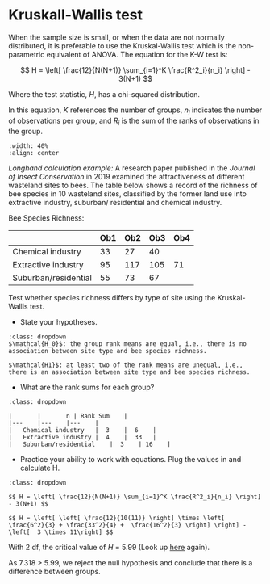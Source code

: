 # Kruskall-Wallis test

When the sample size is small, or when the data are not normally distributed, it is preferable to use the Kruskal-Wallis test which is the non-parametric equivalent of ANOVA. The equation for the K-W test is:

$$ H = \left[ \frac{12}{N(N+1)} \sum_{i=1}^K \frac{R^2_i}{n_i} \right] - 3(N+1) $$

Where the test statistic, $H$, has a chi-squared distribution.

In this equation, $K$ references the number of groups, $n_i$ indicates the number of observations per group, and $R_i$ is the sum of the ranks of observations in the group.

```{image} https://raw.githubusercontent.com/jillxoreilly/StatsCourseBook/main/images/regression4_bee.jpg
:width: 40%
:align: center
```

*Longhand calculation example:* A research paper published in the <i>Journal of Insect Conservation</i> in 2019 examined the attractiveness of different wasteland sites to bees. The table below shows a record of the richness of bee species in 10 wasteland sites, classified by the former land use into extractive industry, suburban/ residential and chemical industry. 

Bee Species Richness:

|   	|   	Ob1 | Ob2  	| Ob3 | Ob4| 
|---	|---	|---	|---	|---	|
|   Chemical industry	|  33 	|  27 	| 40 |   |
|   Extractive industry	|  95 	|  117 	| 105 | 71 |
|   Suburban/residential	|  55 	| 73 	| 67 | |

Test whether species richness differs by type of site using the Kruskal-Wallis test. 


* State your hypotheses.

```{admonition} Click to reveal answer
:class: dropdown
$\mathcal{H_0}$: the group rank means are equal, i.e., there is no association between site type and bee species richness.

$\mathcal{H1}$: at least two of the rank means are unequal, i.e., there is an association between site type and bee species richness.
```

* What are the rank sums for each group?

```{admonition} Click to reveal answer
:class: dropdown

|   	|   	n | Rank Sum  	| 
|---	|---	|---	|
|   Chemical industry	|  3 	|  6 	|
|   Extractive industry	|  4 	|  33 	|
|   Suburban/residential	|  3 	| 16 	|

```

* Practice your ability to work with equations. Plug the values in and calculate H.
```{admonition} Click to reveal answer
:class: dropdown

$$ H = \left[ \frac{12}{N(N+1)} \sum_{i=1}^K \frac{R^2_i}{n_i} \right] - 3(N+1) $$

$$ H = \left[ \left[ \frac{12}{10(11)} \right] \times \left[ \frac{6^2}{3} + \frac{33^2}{4} +  \frac{16^2}{3} \right] \right] - \left[  3 \times 11\right] $$

```

With 2 df, the critical value of $H$ = 5.99 (Look up <a href=https://www.socscistatistics.com/tests/criticalvalues/default.aspx>here</a> again).

As 7.318 > 5.99, we reject the null hypothesis and conclude that there is a difference between groups. 

